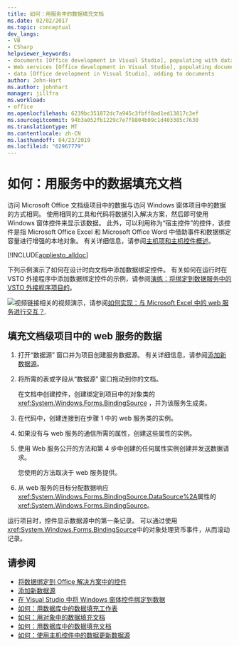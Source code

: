 ```yaml
---
title: 如何：用服务中的数据填充文档
ms.date: 02/02/2017
ms.topic: conceptual
dev_langs:
- VB
- CSharp
helpviewer_keywords:
- documents [Office development in Visual Studio], populating with data
- Web services [Office development in Visual Studio], populating documents
- data [Office development in Visual Studio], adding to documents
author: John-Hart
ms.author: johnhart
manager: jillfra
ms.workload:
- office
ms.openlocfilehash: 6239bc351872dc7a945c3fbff8ad1ed13817c3ef
ms.sourcegitcommit: 94b3a052fb1229c7e7f8804b09c1d403385c7630
ms.translationtype: MT
ms.contentlocale: zh-CN
ms.lasthandoff: 04/23/2019
ms.locfileid: "62967779"
---
```

# <a name="how-to-populate-documents-with-data-from-services"></a>如何：用服务中的数据填充文档

访问 Microsoft Office 文档级项目中的数据与访问 Windows 窗体项目中的数据的方式相同。 使用相同的工具和代码将数据引入解决方案，然后即可使用 Windows 窗体控件来显示该数据。 此外，可以利用称为“宿主控件”的控件，该控件是指 Microsoft Office Excel 和 Microsoft Office Word 中借助事件和数据绑定容量进行增强的本地对象。 有关详细信息，请参阅[主机项和主机控件概述](../vsto/host-items-and-host-controls-overview.md)。

[!INCLUDE[appliesto_alldoc](../vsto/includes/appliesto-alldoc-md.md)]

下列示例演示了如何在设计时向文档中添加数据绑定控件。 有关如何在运行时在 VSTO 外接程序中添加数据绑定控件的示例，请参阅[演练：将绑定到数据服务中的 VSTO 外接程序项目的](../vsto/walkthrough-binding-to-data-from-a-service-in-a-vsto-add-in-project.md)。

![视频链接](../vsto/media/playvideo.gif "链接至视频")相关的视频演示，请参阅[如何实现：与 Microsoft Excel 中的 web 服务进行交互？](http://go.microsoft.com/fwlink/?LinkID=130284).

## <a name="to-populate-a-document-level-project-with-data-from-a-web-service"></a>填充文档级项目中的 web 服务的数据

1. 打开“数据源”  窗口并为项目创建服务数据源。 有关详细信息，请参阅[添加新数据源](../data-tools/add-new-data-sources.md)。

2. 将所需的表或字段从“数据源”  窗口拖动到你的文档。

     在文档中创建控件，创建绑定到项目中的对象类的 <xref:System.Windows.Forms.BindingSource> ，并为该服务生成类。

3. 在代码中，创建连接到在步骤 1 中的 web 服务类的实例。

4. 如果没有与 web 服务的通信所需的属性，创建这些属性的实例。

5. 使用 Web 服务公开的方法和第 4 步中创建的任何属性实例创建并发送数据请求。

     您使用的方法取决于 web 服务提供。

6. 从 web 服务的目标分配数据响应<xref:System.Windows.Forms.BindingSource.DataSource%2A>属性的<xref:System.Windows.Forms.BindingSource>。

运行项目时，控件显示数据源中的第一条记录。 可以通过使用 <xref:System.Windows.Forms.BindingSource>中的对象处理货币事件，从而滚动记录。

## <a name="see-also"></a>请参阅

- [将数据绑定到 Office 解决方案中的控件](../vsto/binding-data-to-controls-in-office-solutions.md)
- [添加新数据源](../data-tools/add-new-data-sources.md)
- [在 Visual Studio 中将 Windows 窗体控件绑定到数据](../data-tools/bind-windows-forms-controls-to-data-in-visual-studio.md)
- [如何：用数据库中的数据填充工作表](../vsto/how-to-populate-worksheets-with-data-from-a-database.md)
- [如何：用对象中的数据填充文档](../vsto/how-to-populate-documents-with-data-from-objects.md)
- [如何：用数据库中的数据填充文档](../vsto/how-to-populate-documents-with-data-from-a-database.md)
- [如何：使用主机控件中的数据更新数据源](../vsto/how-to-update-a-data-source-with-data-from-a-host-control.md)